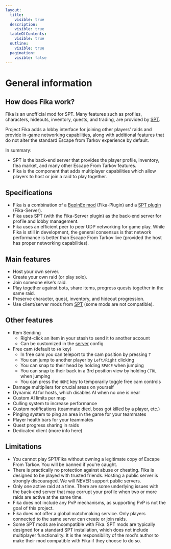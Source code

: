 ```yaml
---
layout:
  title:
    visible: true
  description:
    visible: true
  tableOfContents:
    visible: true
  outline:
    visible: true
  pagination:
    visible: false
---
```


# General information

## How does Fika work?

Fika is an unofficial mod for SPT. Many features such as profiles, characters, hideouts, inventory, quests, and trading, are provided by [SPT](https://sp-tarkov.com/).

Project Fika adds a lobby interface for joining other players' raids and provide in-game networking capabilities, along with additional features that do not alter the standard Escape from Tarkov experience by default.

In summary:

* SPT is the back-end server that provides the player profile, inventory, flea market, and many other Escape From Tarkov features.
* Fika is the component that adds multiplayer capabilities which allow players to host or join a raid to play together.

## Specifications

* Fika is a combination of a [BepInEx mod](https://github.com/project-fika/Fika-Plugin) (Fika-Plugin) and a [SPT plugin](https://github.com/project-fika/Fika-Server) (Fika-Server).
* Fika uses SPT (with the Fika-Server plugin) as the back-end server for profile and lobby management.
* Fika uses an efficient peer to peer UDP networking for game play. While Fika is still in development, the general consensus is that network performance is better than Escape From Tarkov live (provided the host has proper networking capabilities).

## Main features

* Host your own server.
* Create your own raid (or play solo).
* Join someone else's raid.
* Play together against bots, share items, progress quests together in the same raid.
* Preserve character, quest, inventory, and hideout progression.
* Use client/server mods from [SPT](https://hub.sp-tarkov.com/) (some mods are not compatible).

## Other features

* Item Sending
  * Right-click an item in your stash to send it to another account
  * Can be customized in the [server](https://github.com/project-fika/Fika-Documentation/wiki/6.-Fika-configuration) config
* Free cam (default to `F9` key)
  * In free cam you can teleport to the cam position by pressing `T`
  * You can jump to another player by `Left/Right` clicking
  * You can snap to their head by holding `SPACE` when jumping
  * You can snap to their back in a 3rd position view by holding `CTRL` when jumping
  * You can press the `HOME` key to temporarily toggle free cam controls
* Damage multipliers for crucial areas on yourself
* Dynamic AI for hosts, which disables AI when no one is near
* Custom AI limits per map
* Culling system to increase performance
* Custom notifications (teammate died, boss got killed by a player, etc.)
* Pinging system to ping an area in the game for your teammates
* Player health bars for your teammates
* Quest progress sharing in raids
* Dedicated client (more info here)

## Limitations

* You cannot play SPT/Fika without owning a legitimate copy of Escape From Tarkov. You will be banned if you're caught.
* There is practically no protection against abuse or cheating. Fika is designed to be played with trusted friends. Hosting a public server is strongly discouraged. We will NEVER support public servers.
* Only one active raid at a time. There are some underlying issues with the back-end server that may corrupt your profile when two or more raids are active at the same time.
* Fika does not include any PvP mechanisms, as supporting PvP is not the goal of this project.
* Fika does not offer a global matchmaking service. Only players connected to the same server can create or join raids.
* Some SPT mods are incompatible with Fika. SPT mods are typically designed for a standard SPT installation, which does not include multiplayer functionality. It is the responsibility of the mod's author to make their mod compatible with Fika if they choose to do so.
